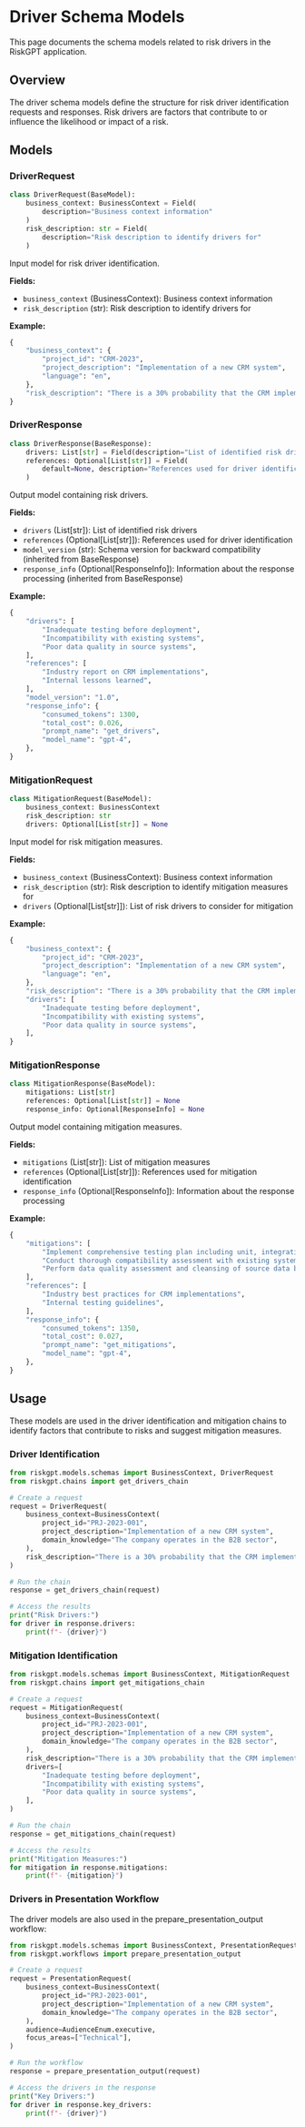 # Driver Schema Models

This page documents the schema models related to risk drivers in the RiskGPT application.

## Overview

The driver schema models define the structure for risk driver identification requests and responses. Risk drivers are factors that contribute to or influence the likelihood or impact of a risk.

## Models

### DriverRequest

```python
class DriverRequest(BaseModel):
    business_context: BusinessContext = Field(
        description="Business context information"
    )
    risk_description: str = Field(
        description="Risk description to identify drivers for"
    )
```

Input model for risk driver identification.

**Fields:**
- `business_context` (BusinessContext): Business context information
- `risk_description` (str): Risk description to identify drivers for

**Example:**
```python
{
    "business_context": {
        "project_id": "CRM-2023",
        "project_description": "Implementation of a new CRM system",
        "language": "en",
    },
    "risk_description": "There is a 30% probability that the CRM implementation will experience critical technical failures within the first 3 months of deployment.",
}
```

### DriverResponse

```python
class DriverResponse(BaseResponse):
    drivers: List[str] = Field(description="List of identified risk drivers")
    references: Optional[List[str]] = Field(
        default=None, description="References used for driver identification"
    )
```

Output model containing risk drivers.

**Fields:**
- `drivers` (List[str]): List of identified risk drivers
- `references` (Optional[List[str]]): References used for driver identification
- `model_version` (str): Schema version for backward compatibility (inherited from BaseResponse)
- `response_info` (Optional[ResponseInfo]): Information about the response processing (inherited from BaseResponse)

**Example:**
```python
{
    "drivers": [
        "Inadequate testing before deployment",
        "Incompatibility with existing systems",
        "Poor data quality in source systems",
    ],
    "references": [
        "Industry report on CRM implementations",
        "Internal lessons learned",
    ],
    "model_version": "1.0",
    "response_info": {
        "consumed_tokens": 1300,
        "total_cost": 0.026,
        "prompt_name": "get_drivers",
        "model_name": "gpt-4",
    },
}
```

### MitigationRequest

```python
class MitigationRequest(BaseModel):
    business_context: BusinessContext
    risk_description: str
    drivers: Optional[List[str]] = None
```

Input model for risk mitigation measures.

**Fields:**
- `business_context` (BusinessContext): Business context information
- `risk_description` (str): Risk description to identify mitigation measures for
- `drivers` (Optional[List[str]]): List of risk drivers to consider for mitigation

**Example:**
```python
{
    "business_context": {
        "project_id": "CRM-2023",
        "project_description": "Implementation of a new CRM system",
        "language": "en",
    },
    "risk_description": "There is a 30% probability that the CRM implementation will experience critical technical failures within the first 3 months of deployment.",
    "drivers": [
        "Inadequate testing before deployment",
        "Incompatibility with existing systems",
        "Poor data quality in source systems",
    ],
}
```

### MitigationResponse

```python
class MitigationResponse(BaseModel):
    mitigations: List[str]
    references: Optional[List[str]] = None
    response_info: Optional[ResponseInfo] = None
```

Output model containing mitigation measures.

**Fields:**
- `mitigations` (List[str]): List of mitigation measures
- `references` (Optional[List[str]]): References used for mitigation identification
- `response_info` (Optional[ResponseInfo]): Information about the response processing

**Example:**
```python
{
    "mitigations": [
        "Implement comprehensive testing plan including unit, integration, and user acceptance testing",
        "Conduct thorough compatibility assessment with existing systems before deployment",
        "Perform data quality assessment and cleansing of source data before migration",
    ],
    "references": [
        "Industry best practices for CRM implementations",
        "Internal testing guidelines",
    ],
    "response_info": {
        "consumed_tokens": 1350,
        "total_cost": 0.027,
        "prompt_name": "get_mitigations",
        "model_name": "gpt-4",
    },
}
```

## Usage

These models are used in the driver identification and mitigation chains to identify factors that contribute to risks and suggest mitigation measures.

### Driver Identification

```python
from riskgpt.models.schemas import BusinessContext, DriverRequest
from riskgpt.chains import get_drivers_chain

# Create a request
request = DriverRequest(
    business_context=BusinessContext(
        project_id="PRJ-2023-001",
        project_description="Implementation of a new CRM system",
        domain_knowledge="The company operates in the B2B sector",
    ),
    risk_description="There is a 30% probability that the CRM implementation will experience critical technical failures within the first 3 months of deployment.",
)

# Run the chain
response = get_drivers_chain(request)

# Access the results
print("Risk Drivers:")
for driver in response.drivers:
    print(f"- {driver}")
```

### Mitigation Identification

```python
from riskgpt.models.schemas import BusinessContext, MitigationRequest
from riskgpt.chains import get_mitigations_chain

# Create a request
request = MitigationRequest(
    business_context=BusinessContext(
        project_id="PRJ-2023-001",
        project_description="Implementation of a new CRM system",
        domain_knowledge="The company operates in the B2B sector",
    ),
    risk_description="There is a 30% probability that the CRM implementation will experience critical technical failures within the first 3 months of deployment.",
    drivers=[
        "Inadequate testing before deployment",
        "Incompatibility with existing systems",
        "Poor data quality in source systems",
    ],
)

# Run the chain
response = get_mitigations_chain(request)

# Access the results
print("Mitigation Measures:")
for mitigation in response.mitigations:
    print(f"- {mitigation}")
```

### Drivers in Presentation Workflow

The driver models are also used in the prepare_presentation_output workflow:

```python
from riskgpt.models.schemas import BusinessContext, PresentationRequest, AudienceEnum
from riskgpt.workflows import prepare_presentation_output

# Create a request
request = PresentationRequest(
    business_context=BusinessContext(
        project_id="PRJ-2023-001",
        project_description="Implementation of a new CRM system",
        domain_knowledge="The company operates in the B2B sector",
    ),
    audience=AudienceEnum.executive,
    focus_areas=["Technical"],
)

# Run the workflow
response = prepare_presentation_output(request)

# Access the drivers in the response
print("Key Drivers:")
for driver in response.key_drivers:
    print(f"- {driver}")
```